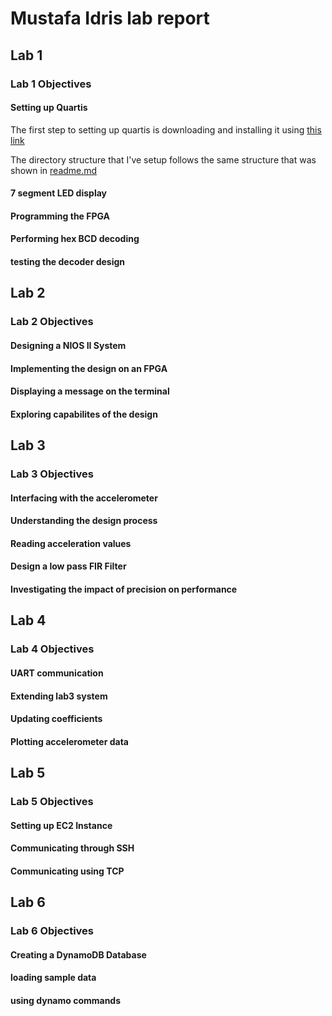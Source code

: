 # Mustafa Idris lab report

## Lab 1

### Lab 1 Objectives
[](#setting-up-quartis)
[](#7-segment-led-display)
[](#programming-the-fpga)
[](#performing-hex-bcd-decoding)
[](#testing-the-decoder-design)

#### Setting up Quartis

The first step to setting up quartis is downloading and installing it using [this link](https://www.intel.com/content/www/us/en/software-kit/665990/intel-quartus-prime-lite-edition-design-software-version-18-1-for-windows.html)

The directory structure that I've setup follows the same structure that was shown in [readme.md](./lab1/README.md#Creating-a-good-directory-structure)



#### 7 segment LED display

#### Programming the FPGA

#### Performing hex BCD decoding

#### testing the decoder design

## Lab 2

### Lab 2 Objectives
[](#designing-a-nios-ii-system)
[](#Implementing-the-design-on-an-FPGA)
[](#displaying-a-message-on-the-terminal)
[](#exploring-capabilities-of-the-design)

#### Designing a NIOS II System 

#### Implementing the design on an FPGA

#### Displaying a message on the terminal

#### Exploring capabilites of the design


## Lab 3

### Lab 3 Objectives
[](#interfacing-with-the-accelerometer)
[](#understanding-the-design-process)
[](#read-acceleration-values)
[](#design-lowpass-FIR-filter)
[](#Investiging-the-impact-of-precision-on-performance)

#### Interfacing with the accelerometer

#### Understanding the design process

#### Reading acceleration values

#### Design a low pass FIR Filter

#### Investigating the impact of precision on performance

## Lab 4

### Lab 4 Objectives
[](#UART-communication)
[](#extending-lab3-system)
[](#updating-coefficients)
[](#plotting-accelerometer-data)

#### UART communication

#### Extending lab3 system

#### Updating coefficients

#### Plotting accelerometer data


## Lab 5

### Lab 5 Objectives
[](#setting-ec2-instance)
[](#communicating-through-ssh)
[](#communicating-using-tcp)

#### Setting up EC2 Instance

#### Communicating through SSH

#### Communicating using TCP

## Lab 6

### Lab 6 Objectives
[](#creating-a-dynamodb-database)
[](#loading-sample-data)
[](#using-dynamo-commands)

#### Creating a DynamoDB Database

#### loading sample data

#### using dynamo commands



